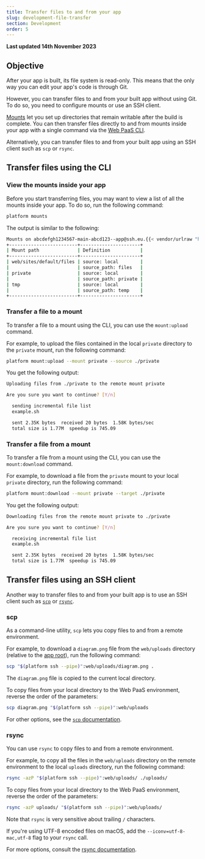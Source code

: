 ```yaml
---
title: Transfer files to and from your app
slug: development-file-transfer
section: Development
order: 5
---
```


**Last updated 14th November 2023**



## Objective  

After your app is built, its file system is read-only.
This means that the only way you can edit your app's code is through Git.

However, you can transfer files to and from your built app without using Git.
To do so, you need to configure mounts or use an SSH client.

[Mounts](../create-apps/app-reference.md#mounts) let you set up directories that remain writable after the build is complete.
You can then transfer files directly to and from mounts inside your app
with a single command via the [Web PaaS CLI](../development-administration/cli).

Alternatively, you can transfer files to and from your built app using an SSH client 
such as `scp` or `rsync`.

## Transfer files using the CLI

### View the mounts inside your app

Before you start transferring files, 
you may want to view a list of all the mounts inside your app. 
To do so, run the following command:

```bash
platform mounts
```

The output is similar to the following:

```bash
Mounts on abcdefgh1234567-main-abcd123--app@ssh.eu.{{< vendor/urlraw "host" >}}:
+-------------------------+----------------------+
| Mount path              | Definition           |
+-------------------------+----------------------+
| web/sites/default/files | source: local        |
|                         | source_path: files   |
| private                 | source: local        |
|                         | source_path: private |
| tmp                     | source: local        |
|                         | source_path: temp    |
+-------------------------+----------------------+
```

### Transfer a file to a mount

To transfer a file to a mount using the CLI, you can use the `mount:upload` command. 

For example, to upload the files contained in the local `private` directory to the `private` mount,
run the following command: 

```bash
platform mount:upload --mount private --source ./private
```

You get the following output:

```bash
Uploading files from ./private to the remote mount private

Are you sure you want to continue? [Y/n]

  sending incremental file list
  example.sh

  sent 2.35K bytes  received 20 bytes  1.58K bytes/sec
  total size is 1.77M  speedup is 745.09
```

### Transfer a file from a mount

To transfer a file from a mount using the CLI, you can use the `mount:download` command. 

For example, to download a file from the `private` mount to your local `private` directory, 
run the following command:

```bash
platform mount:download --mount private --target ./private
```

You get the following output:

```bash
Downloading files from the remote mount private to ./private

Are you sure you want to continue? [Y/n]

  receiving incremental file list
  example.sh

  sent 2.35K bytes  received 20 bytes  1.58K bytes/sec
  total size is 1.77M  speedup is 745.09
```

## Transfer files using an SSH client

Another way to transfer files to and from your built app is to use an SSH client such as [`scp`](file-transfer.md#scp) or [`rsync`](file-transfer.md#rsync).

### scp

As a command-line utility, `scp` lets you copy files to and from a remote environment.

For example, to download a `diagram.png` file from the `web/uploads` directory 
(relative to the [app root](../create-apps/app-reference.md#root-directory)),
run the following command:

```bash
scp "$(platform ssh --pipe)":web/uploads/diagram.png .
```

The `diagram.png` file is copied to the current local directory.

To copy files from your local directory to the Web PaaS environment, 
reverse the order of the parameters:

```bash
scp diagram.png "$(platform ssh --pipe)":web/uploads
```

For other options, see the [`scp` documentation](../../https:/https:-/www.man7.org/linux/man-pages/man1/scp.1).

### rsync

You can use `rsync` to copy files to and from a remote environment.

For example, to copy all the files in the `web/uploads` directory on the remote environment 
to the local `uploads` directory,
run the following command:

```bash
rsync -azP "$(platform ssh --pipe)":web/uploads/ ./uploads/
```

To copy files from your local directory to the Web PaaS environment, 
reverse the order of the parameters:

```bash
rsync -azP uploads/ "$(platform ssh --pipe)":web/uploads/
```

Note that `rsync` is very sensitive about trailing `/` characters.

If you're using UTF-8 encoded files on macOS, 
add the `--iconv=utf-8-mac,utf-8` flag to your `rsync` call.

For more options, consult the [rsync documentation](../../https:/https:-/man7.org/linux/man-pages/man1/rsync.1).
